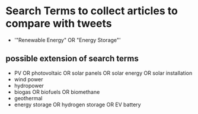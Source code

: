 # Search Terms to collect articles to compare with tweets

- '"Renewable Energy" OR "Energy Storage"'

## possible extension of search terms

- PV OR photovoltaic OR solar panels OR solar energy OR solar installation
- wind power
- hydropower
- biogas OR biofuels OR biomethane
- geothermal
- energy storage OR hydrogen storage OR EV battery
